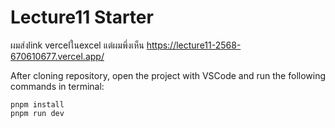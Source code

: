 # Lecture11 Starter

ผมส่งlink vercelในexcel แต่ผมพึ่งเห็น
https://lecture11-2568-670610677.vercel.app/

After cloning repository, open the project with VSCode and run the following commands in terminal:

```
pnpm install
pnpm run dev

```
